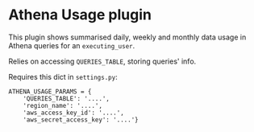 # Athena Usage plugin

This plugin shows summarised daily, weekly and monthly data usage in Athena queries for an `executing_user`.

Relies on accessing `QUERIES_TABLE`, storing queries' info.

Requires this dict in `settings.py`:
```
ATHENA_USAGE_PARAMS = {
    'QUERIES_TABLE': '....',
    'region_name': '....',
    'aws_access_key_id': '....',
    'aws_secret_access_key': '....'}
```

